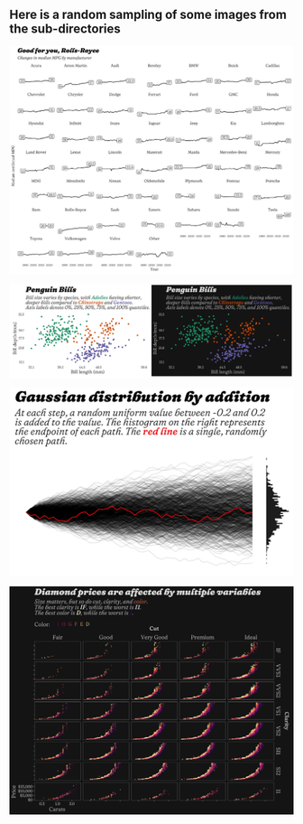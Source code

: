 
## Here is a random sampling of some images from the sub-directories

![](./cars_epa/med_mpg_by_make.jpg)

![](./penguins/penguin_bills_both.jpg)

![](./generated_data/gaussian_dist_by_addition.jpg)

![](./diamonds/diamond_price_facets.jpg)
